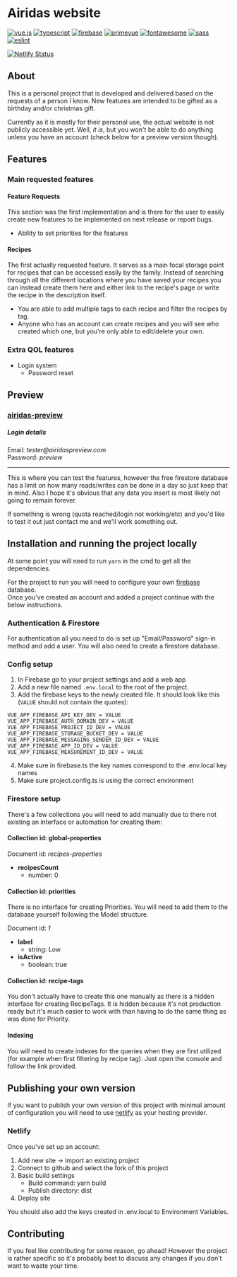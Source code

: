 # Airidas website

[![vue.js](https://img.shields.io/static/v1?label=Vue.js&message=v3.2.19&color=4FC08D&style=flat-square&logo=vuedotjs)](https://vuejs.org/)
[![typescript](https://img.shields.io/static/v1?label=TypeScript&message=v4.1.6&color=4FC08D&style=flat-square&logo=typescript)](https://www.typescriptlang.org/)
[![firebase](https://img.shields.io/static/v1?label=Firebase&message=v9.5.0&color=4FC08D&style=flat-square&logo=firebase)](https://firebase.google.com)
[![primevue](https://img.shields.io/static/v1?label=PrimeVue&message=v3.10.0&color=4FC08D&style=flat-square&logo=)](https://www.primefaces.org/primevue)
[![fontawesome](https://img.shields.io/static/v1?label=FontAwesome&message=v5.15.4&color=4FC08D&style=flat-square&logo=fontawesome)](https://fontawesome.com/)
[![sass](https://img.shields.io/static/v1?label=Sass&message=v1.42.1&color=4FC08D&style=flat-square&logo=sass)](https://sass-lang.com/)
[![eslint](https://img.shields.io/static/v1?label=ESLint&message=v6.8.0&color=4FC08D&style=flat-square&logo=eslint)](https://eslint.org)
<!-- [![netlify](https://img.shields.io/static/v1?label=Netlify&message=Current&color=4FC08D&style=flat-square&logo=netlify)](https://www.netlify.com) -->
[![Netlify Status](https://api.netlify.com/api/v1/badges/bfa655cf-69bb-4cf5-af78-9dbba5b0c65d/deploy-status)](https://www.netlify.com)

## About
This is a personal project that is developed and delivered based on the requests of a person I know. New features are intended to be gifted as a birthday and/or christmas gift.

Currently as it is mostly for their personal use, the actual website is not publicly accessible yet. Well, _it is_, but you won't be able to do anything unless you have an account (check below for a preview version though).

## Features

### Main requested features
#### Feature Requests
This section was the first implementation and is there for the user to easily create new features to be implemented on next release or report bugs.

- Ability to set priorities for the features

#### Recipes
The first actually requested feature. It serves as a main focal storage point for recipes that can be accessed easily by the family.
Instead of searching through all the different locations where you have saved your recipes you can instead create them here and either link to the recipe's page or write the recipe in the description itself.

- You are able to add multiple tags to each recipe and filter the recipes by tag.
- Anyone who has an account can create recipes and you will see who created which one, but you're only able to edit/delete your own.

### Extra QOL features

- Login system
  - Password reset

## Preview

### [airidas-preview](https://airidas-preview.netlify.app)

##### Login details
<div>Email: <i>tester@airidaspreview.com</i></div>
<div>Password: <i>preview</i></div>

___

This is where you can test the features, however the free firestore database has a limit on how many reads/writes can be done in a day so just keep that in mind.
Also I hope it's obvious that any data you insert is most likely not going to remain forever.

If something is wrong (quota reached/login not working/etc) and you'd like to test it out just contact me and we'll work something out.

## Installation and running the project locally

At some point you will need to run `yarn` in the cmd to get all the dependencies.

For the project to run you will need to configure your own [firebase](https://console.firebase.google.com) database.\
Once you've created an account and added a project continue with the below instructions.


### Authentication & Firestore

For authentication all you need to do is set up "Email/Password" sign-in method and add a user.
You will also need to create a firestore database.

### Config setup

1. In Firebase go to your project settings and add a web app
2. Add a new file named `.env.local` to the root of the project.
3. Add the firebase keys to the newly created file. It should look like this (`VALUE` should not contain the quotes):
```text
VUE_APP_FIREBASE_API_KEY_DEV = VALUE
VUE_APP_FIREBASE_AUTH_DOMAIN_DEV = VALUE
VUE_APP_FIREBASE_PROJECT_ID_DEV = VALUE
VUE_APP_FIREBASE_STORAGE_BUCKET_DEV = VALUE
VUE_APP_FIREBASE_MESSAGING_SENDER_ID_DEV = VALUE
VUE_APP_FIREBASE_APP_ID_DEV = VALUE
VUE_APP_FIREBASE_MEASUREMENT_ID_DEV = VALUE
```
4. Make sure in firebase.ts the key names correspond to the .env.local key names
5. Make sure project.config.ts is using the correct environment

### Firestore setup

There's a few collections you will need to add manually due to there not existing an interface or automation for creating them:

#### Collection id: global-properties

Document id: _recipes-properties_

- **recipesCount**
   - number: 0

#### Collection id: priorities

There is no interface for creating Priorities. You will need to add them to the database yourself following the Model structure.

Document id: _1_
- **label**
   - string: Low
- **isActive**
   - boolean: true
   
#### Collection id: recipe-tags
You don't actually have to create this one manually as there is a hidden interface for creating RecipeTags. It is hidden because it's not production ready but it's much easier to work with than having to do the same thing as was done for Priority.

#### Indexing
You will need to create indexes for the queries when they are first utilized (for example when first filtering by recipe tag).
Just open the console and follow the link provided.


## Publishing your own version

If you want to publish your own version of this project with minimal amount of configuration you will need to use [netlify](https://www.netlify.com/) as your hosting provider.

### Netlify
Once you've set up an account:
1. Add new site -> import an existing project
2. Connect to github and select the fork of this project
3. Basic build settings
   - Build command: yarn build
   - Publish directory: dist
4. Deploy site

You should also add the keys created in .env.local to Environment Variables.

## Contributing
If you feel like contributing for some reason, go ahead! However the project is rather specific so it's probably best to discuss any changes if you don't want to waste your time.
